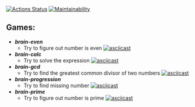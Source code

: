 [![Actions Status](https://github.com/hellraze/frontend-project-44/workflows/hexlet-check/badge.svg)](https://github.com/hellraze/frontend-project-44/actions)
[![Maintainability](https://api.codeclimate.com/v1/badges/73854f324f73d089f7ca/maintainability)](https://codeclimate.com/github/hellraze/frontend-project-44/maintainability)

## Games:
* ***brain-even***
  - Try to figure out number is even
  [![asciicast](https://asciinema.org/a/NxX8dSoGHsdqwHoYBtIULwzby.svg)](https://asciinema.org/a/NxX8dSoGHsdqwHoYBtIULwzby)
* ***brain-calc***
  - Try to solve the expression
  [![asciicast](https://asciinema.org/a/nLyHpDiof39JQnYIpFEU6z1Og.svg)](https://asciinema.org/a/nLyHpDiof39JQnYIpFEU6z1Og)
* ***brain-gcd***
  - Try to find the greatest common divisor of two numbers
  [![asciicast](https://asciinema.org/a/LfzTkINqLfnJ1JOgGoVVSidil.svg)](https://asciinema.org/a/LfzTkINqLfnJ1JOgGoVVSidil)
* ***brain-progression***
  - Try to find missing number
  [![asciicast](https://asciinema.org/a/6bTbVQbEGnVkw7zmf4Coeci5U.svg)](https://asciinema.org/a/6bTbVQbEGnVkw7zmf4Coeci5U)
* ***brain-prime***
  - Try to figure out number is prime
  [![asciicast](https://asciinema.org/a/bzNiJIA84TLglLXXyzEZpv24n.svg)](https://asciinema.org/a/bzNiJIA84TLglLXXyzEZpv24n)

